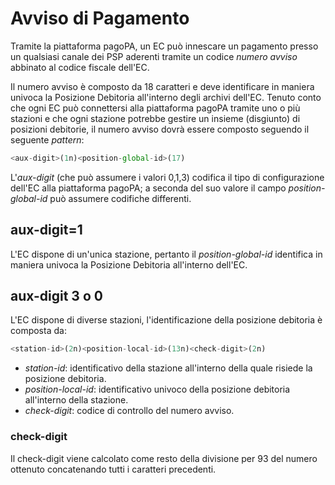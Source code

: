 Avviso di Pagamento
===================

Tramite la piattaforma pagoPA, un EC può innescare un pagamento presso un qualsiasi canale dei PSP aderenti tramite un codice *numero avviso* abbinato al codice fiscale dell'EC.

Il numero avviso è composto da 18 caratteri e deve identificare in maniera univoca la Posizione Debitoria all'interno degli archivi dell'EC. Tenuto conto che ogni EC può connettersi alla piattaforma pagoPA tramite uno o più stazioni e che ogni stazione potrebbe gestire un insieme (disgiunto) di posizioni debitorie, il numero avviso dovrà essere composto seguendo il seguente *pattern*:

```javascript
<aux-digit>(1n)<position-global-id>(17)
```

L'*aux-digit* (che può assumere i valori 0,1,3) codifica il tipo di configurazione dell'EC alla piattaforma pagoPA; a seconda del suo valore il campo *position-global-id* può assumere codifiche differenti.

## aux-digit=1

L'EC dispone di un'unica stazione, pertanto il *position-global-id* identifica in maniera univoca la Posizione Debitoria all'interno dell'EC.

## aux-digit 3 o 0

L'EC dispone di diverse stazioni, l'identificazione della posizione debitoria è composta da:

```javascript
<station-id>(2n)<position-local-id>(13n)<check-digit>(2n)
```

* *station-id*: identificativo della stazione all'interno della quale risiede la posizione debitoria.
* *position-local-id*: identificativo univoco della posizione debitoria all'interno della stazione.
* *check-digit*: codice di controllo del numero avviso.

### check-digit

Il check-digit viene calcolato come resto della divisione per 93 del numero ottenuto concatenando tutti i caratteri precedenti.
